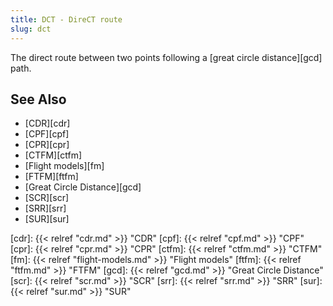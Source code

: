 ```yaml
---
title: DCT - DireCT route
slug: dct
---
```


The direct route between two points following a [great circle distance][gcd] path.


## See Also

* [CDR][cdr]
* [CPF][cpf]
* [CPR][cpr]
* [CTFM][ctfm]
* [Flight models][fm]
* [FTFM][ftfm]
* [Great Circle Distance][gcd]
* [SCR][scr]
* [SRR][srr]
* [SUR][sur]

[cdr]: {{< relref "cdr.md" >}} "CDR"
[cpf]: {{< relref "cpf.md" >}} "CPF"
[cpr]: {{< relref "cpr.md" >}} "CPR"
[ctfm]: {{< relref "ctfm.md" >}} "CTFM"
[fm]: {{< relref "flight-models.md" >}} "Flight models"
[ftfm]: {{< relref "ftfm.md" >}} "FTFM"
[gcd]: {{< relref "gcd.md" >}} "Great Circle Distance"
[scr]: {{< relref "scr.md" >}} "SCR"
[srr]: {{< relref "srr.md" >}} "SRR"
[sur]: {{< relref "sur.md" >}} "SUR"

